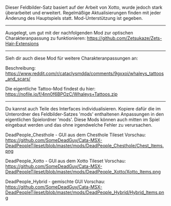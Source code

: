 Dieser Feldbilder-Satz basiert auf der Arbeit von Xotto, wurde jedoch stark überarbeitet und erweitert. Regelmäßige Aktualisierungen finden mit jeder Änderung des Hauptspiels statt. Mod-Unterstützung ist gegeben.

------------------------------------------------------------------------------------------------------------------

Ausgelegt, um gut mit der nachfolgenden Mod zur optischen Charakteranpassung zu funktionieren:
https://github.com/Zetsukaze/Zets-Hair-Extensions

------------------------------------------------------------------------------------------------------------------

Sieh dir auch diese Mod für weitere Charakteranpassungen an:

Beschreibung:
https://www.reddit.com/r/cataclysmdda/comments/9gxxoi/whaleys_tattoos_and_scars/

Die eigentliche Tattoo-Mod findest du hier:
https://nofile.io/f/4nn0f6BPOzC/Whaleys+Tattoos.zip

------------------------------------------------------------------------------------------------------------------

Du kannst auch Teile des Interfaces individualisieren. Kopiere dafür die im Unterordner des Feldbilder-Satzes 'mods' enthaltenen Anpassungen in den eigentlichen Spielordner 'mods'. Diese Mods können auch mitten im Spiel eingebaut werden und das ohne irgendwelche Fehler zu verursachen.


DeadPeople_Chesthole - GUI aus dem Chesthole Tileset
Vorschau:
https://github.com/SomeDeadGuy/Cata-MSX-DeadPeopleTileset/blob/master/mods/DeadPeople_Chesthole/Chest_Items.png

DeadPeople_Xotto - GUI aus dem Xotto Tileset
Vorschau:
https://github.com/SomeDeadGuy/Cata-MSX-DeadPeopleTileset/blob/master/mods/DeadPeople_Xotto/Xotto_Items.png

DeadPeople_Hybrid - gemischte GUI
Vorschau:
https://github.com/SomeDeadGuy/Cata-MSX-DeadPeopleTileset/blob/master/mods/DeadPeople_Hybrid/Hybrid_Items.png
